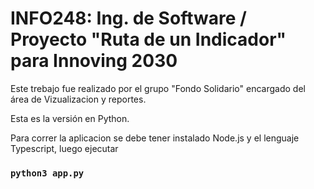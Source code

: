 # INFO248: Ing. de Software / Proyecto "Ruta de un Indicador" para Innoving 2030

Este trebajo fue realizado por el grupo "Fondo Solidario" encargado del área de Vizualizacion y reportes.

Esta es la versión en Python.

Para correr la aplicacion se debe tener instalado Node.js y el lenguaje Typescript, luego ejecutar

### `python3 app.py`
